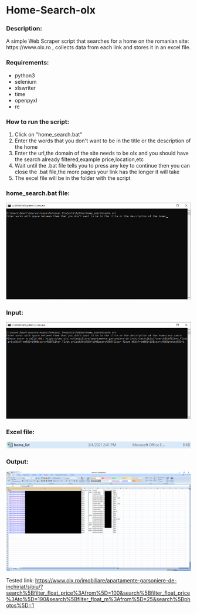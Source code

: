 # Home-Search-olx

 <h3>Description:</h3>
 A simple Web Scraper script that searches for a home on the romanian site: https://www.olx.ro , collects data from each link and stores it in an excel file.
 
 <h3>Requirements:</h3>
 <ul>
	<li>python3</li>
	<li>selenium</li>
	<li>xlswriter</li>
	<li>time</li>
	<li>openpyxl</li>
	<li>re</li>
 </ul>
 
 <h3>How to run the script:</h3>
 <ol>
	<li>Click on "home_search.bat"</li>
	<li>Enter the words that you don't want to be in the title or the description of the home</li>
	<li>Enter the url,the domain of the site needs to be olx and you should have the search already filtered,example price,location,etc</li>
	<li>Wait until the .bat file tells you to press any key to continue then you can close the .bat file,the more pages your link has the longer it will take</li>
	<li>The excel file will be in the folder with the script</li>
 </ol>
  
 <h3>home_search.bat file:</h3>
 
 ![](Screenshots/Open_bat_file.png)
 
 <h3>Input:</h3>
 
 ![](Screenshots/Input.png)
 
 <h3>Excel file:</h3>
 
 ![](Screenshots/Output.png)
 
 <h3>Output:</h3>
 
 ![](Screenshots/Excel_File.png)
 
 Tested link: https://www.olx.ro/imobiliare/apartamente-garsoniere-de-inchiriat/sibiu/?search%5Bfilter_float_price%3Afrom%5D=100&search%5Bfilter_float_price%3Ato%5D=190&search%5Bfilter_float_m%3Afrom%5D=25&search%5Bphotos%5D=1
